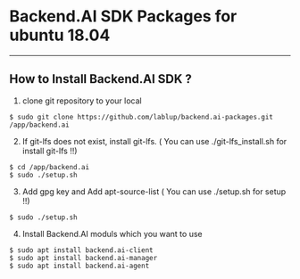 # Backend.AI SDK Packages for ubuntu 18.04  
  
------------------------------------  
## How to Install Backend.AI SDK ?
  
1) clone git repository to your local  
````  
$ sudo git clone https://github.com/lablup/backend.ai-packages.git /app/backend.ai   
````  

2) If git-lfs does not exist, install git-lfs. ( You can use ./git-lfs_install.sh for install git-lfs !!)  
````  
$ cd /app/backend.ai  
$ sudo ./setup.sh  
````  

3) Add gpg key and Add apt-source-list ( You can use ./setup.sh for setup !!)  
````  
$ sudo ./setup.sh  
````  

4) Install Backend.AI moduls which you want to use  
````  
$ sudo apt install backend.ai-client  
$ sudo apt install backend.ai-manager  
$ sudo apt install backend.ai-agent  
````  
